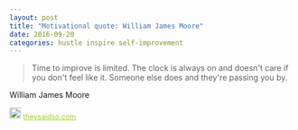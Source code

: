 ```yaml
---
layout: post
title: "Motivational quote: William James Moore"
date: 2016-09-20
categories: hustle inspire self-improvement
---
```

> Time to improve is limited. The clock is always on and doesn't care if you don't feel like it. Someone else does and they're passing you by.

William James Moore

<span style="z-index:50;font-size:0.9em;"><img src="https://theysaidso.com/branding/theysaidso.png" height="20" width="20" alt="theysaidso.com"/><a href="https://theysaidso.com" title="Powered by quotes from theysaidso.com" style="color: #9fcc25; margin-left: 4px; vertical-align: middle;">theysaidso.com</a></span>

